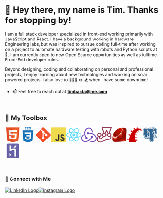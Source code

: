 # 👋 Hey there, my name is Tim. Thanks for stopping by!


I am a full stack developer specialized in front-end working primarily with JavaScript and React. I have a background working in hardware Engineering labs, but was inspired to pursue coding full-time after working on a project to automate hardware testing with robots and Python scripts at . I am currently open to new Open Source opportunities as well as fulltime Front-End developer roles.

Beyond designing, coding and collaborating on personal and professional projects, I enjoy learning about new technologies and working on solar powered projects. I also love to 🏄🏻‍♂️ or 🏂 when I have some downtime!

- 📫 Feel free to reach out at **timbanta@me.com**

<!-- **bantabanta/bantabanta** is a ✨ _special_ ✨ repository because its `README.md` (this file) appears on your GitHub profile. -->
<br>

## 🧰  My Toolbox


<img src="https://github.com/devicons/devicon/blob/master/icons/html5/html5-original.svg" alt="HTML5 Logo" width="50" height="50"/><img src="https://github.com/devicons/devicon/blob/master/icons/css3/css3-plain-wordmark.svg" alt="CSS Logo" width="50" height="50"/><img src="https://github.com/devicons/devicon/blob/master/icons/git/git-plain.svg" alt="Git Logo" width="50" height="50"/><img src="https://github.com/devicons/devicon/blob/master/icons/javascript/javascript-original.svg" alt="JavaScript Logo" width="50" height="50"/><img src="https://github.com/devicons/devicon/blob/master/icons/react/react-original.svg" alt="React Logo" width="50" height="50"/><img src="https://github.com/devicons/devicon/blob/master/icons/redux/redux-original.svg" alt="Redux Logo" width="50" height="50"/><img src="https://github.com/devicons/devicon/blob/master/icons/jest/jest-plain.svg" alt="Jest Logo" width="50" height="50"/><img src="https://github.com/devicons/devicon/blob/master/icons/ruby/ruby-original.svg" alt="Ruby Logo" width="50" height="50"/><img src="https://github.com/devicons/devicon/blob/master/icons/rails/rails-plain.svg" alt="Ruby on Rails Logo" width="50" height="50"/><img src="https://github.com/devicons/devicon/blob/master/icons/postgresql/postgresql-plain.svg" alt="PostgreSQL Logo" width="50" height="50"/><img src="https://github.com/devicons/devicon/blob/master/icons/heroku/heroku-plain.svg" alt="Heroku Logo" width="50" height="50"/>

<br>

### 🔗  Connect with Me


<a href="https://linkedin.com/in/timbanta" target="blank"><img align="center" src="https://raw.githubusercontent.com/rahuldkjain/github-profile-readme-generator/master/src/images/icons/Social/linked-in-alt.svg" alt="LinkedIn Logo" height="30" width="40" /></a><a href="https://instagram.com/bantabanta" target="blank"><img align="center" src="https://raw.githubusercontent.com/rahuldkjain/github-profile-readme-generator/master/src/images/icons/Social/instagram.svg" alt="Instagram Logo" height="30" width="40" /></a>





